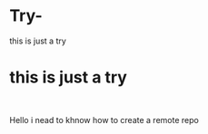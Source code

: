 # Try-
this is just a try 
<h1> this is just a try </h1>
<br> 
<p>Hello  i nead to khnow how to create a remote repo  </p>
